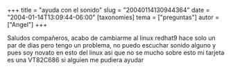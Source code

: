 +++
title = "ayuda con el sonido"
slug = "20040114130944364"
date = "2004-01-14T13:09:44-06:00"
[taxonomies]
tema = ["preguntas"]
autor = ["Angel"]
+++

Saludos compañeros, acabo de cambiarme al linux redhat9 hace solo un par
de dias pero tengo un problema, no puedo escuchar sonido alguno y pues
soy novato en esto del linux asi que no se mucho sobre esto mi tarjeta
es una VT82C686 si alguien me pudiera ayudar

